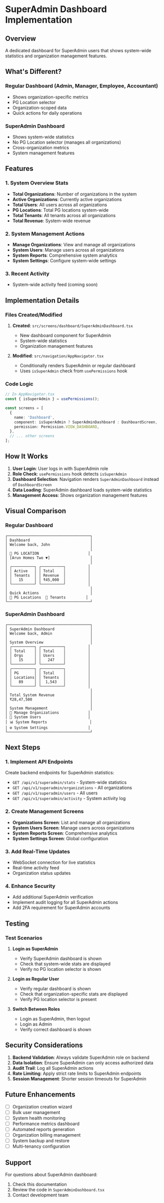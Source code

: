 # SuperAdmin Dashboard Implementation

## Overview

A dedicated dashboard for SuperAdmin users that shows system-wide statistics and organization management features.

## What's Different?

### Regular Dashboard (Admin, Manager, Employee, Accountant)
- Shows organization-specific metrics
- PG Location selector
- Organization-scoped data
- Quick actions for daily operations

### SuperAdmin Dashboard
- Shows system-wide statistics
- No PG Location selector (manages all organizations)
- Cross-organization metrics
- System management features

## Features

### 1. System Overview Stats
- **Total Organizations**: Number of organizations in the system
- **Active Organizations**: Currently active organizations
- **Total Users**: All users across all organizations
- **PG Locations**: Total PG locations system-wide
- **Total Tenants**: All tenants across all organizations
- **Total Revenue**: System-wide revenue

### 2. System Management Actions
- **Manage Organizations**: View and manage all organizations
- **System Users**: Manage users across all organizations
- **System Reports**: Comprehensive system analytics
- **System Settings**: Configure system-wide settings

### 3. Recent Activity
- System-wide activity feed (coming soon)

## Implementation Details

### Files Created/Modified

1. **Created**: `src/screens/dashboard/SuperAdminDashboard.tsx`
   - New dashboard component for SuperAdmin
   - System-wide statistics
   - Organization management features

2. **Modified**: `src/navigation/AppNavigator.tsx`
   - Conditionally renders SuperAdmin or regular dashboard
   - Uses `isSuperAdmin` check from `usePermissions` hook

### Code Logic

```typescript
// In AppNavigator.tsx
const { isSuperAdmin } = usePermissions();

const screens = [
  {
    name: 'Dashboard',
    component: isSuperAdmin ? SuperAdminDashboard : DashboardScreen,
    permission: Permission.VIEW_DASHBOARD,
  },
  // ... other screens
];
```

## How It Works

1. **User Login**: User logs in with SuperAdmin role
2. **Role Check**: `usePermissions` hook detects `isSuperAdmin`
3. **Dashboard Selection**: Navigation renders `SuperAdminDashboard` instead of `DashboardScreen`
4. **Data Loading**: SuperAdmin dashboard loads system-wide statistics
5. **Management Access**: Shows organization management features

## Visual Comparison

### Regular Dashboard
```
┌─────────────────────────────────────┐
│ Dashboard                           │
│ Welcome back, John                  │
│                                     │
│ 📍 PG LOCATION                      │
│ [Arun Homes Two ▼]                  │
│                                     │
│ ┌──────────┐ ┌──────────┐          │
│ │ Active   │ │ Total    │          │
│ │ Tenants  │ │ Revenue  │          │
│ │   15     │ │ ₹45,000  │          │
│ └──────────┘ └──────────┘          │
│                                     │
│ Quick Actions                       │
│ 🏢 PG Locations  👥 Tenants         │
└─────────────────────────────────────┘
```

### SuperAdmin Dashboard
```
┌─────────────────────────────────────┐
│ SuperAdmin Dashboard                │
│ Welcome back, Admin                 │
│                                     │
│ System Overview                     │
│ ┌──────────┐ ┌──────────┐          │
│ │ Total    │ │ Total    │          │
│ │ Orgs     │ │ Users    │          │
│ │   15     │ │   247    │          │
│ └──────────┘ └──────────┘          │
│ ┌──────────┐ ┌──────────┐          │
│ │ PG       │ │ Total    │          │
│ │ Locations│ │ Tenants  │          │
│ │   89     │ │  1,543   │          │
│ └──────────┘ └──────────┘          │
│                                     │
│ Total System Revenue                │
│ ₹28,47,500                          │
│                                     │
│ System Management                   │
│ 🏢 Manage Organizations             │
│ 👥 System Users                     │
│ 📊 System Reports                   │
│ ⚙️ System Settings                  │
└─────────────────────────────────────┘
```

## Next Steps

### 1. Implement API Endpoints
Create backend endpoints for SuperAdmin statistics:
- `GET /api/v1/superadmin/stats` - System-wide statistics
- `GET /api/v1/superadmin/organizations` - All organizations
- `GET /api/v1/superadmin/users` - All users
- `GET /api/v1/superadmin/activity` - System activity log

### 2. Create Management Screens
- **Organizations Screen**: List and manage all organizations
- **System Users Screen**: Manage users across organizations
- **System Reports Screen**: Comprehensive analytics
- **System Settings Screen**: Global configuration

### 3. Add Real-Time Updates
- WebSocket connection for live statistics
- Real-time activity feed
- Organization status updates

### 4. Enhance Security
- Add additional SuperAdmin verification
- Implement audit logging for all SuperAdmin actions
- Add 2FA requirement for SuperAdmin accounts

## Testing

### Test Scenarios

1. **Login as SuperAdmin**
   - Verify SuperAdmin dashboard is shown
   - Check that system-wide stats are displayed
   - Verify no PG location selector is shown

2. **Login as Regular User**
   - Verify regular dashboard is shown
   - Check that organization-specific stats are displayed
   - Verify PG location selector is present

3. **Switch Between Roles**
   - Login as SuperAdmin, then logout
   - Login as Admin
   - Verify correct dashboard is shown

## Security Considerations

1. **Backend Validation**: Always validate SuperAdmin role on backend
2. **Data Isolation**: Ensure SuperAdmin can only access authorized data
3. **Audit Trail**: Log all SuperAdmin actions
4. **Rate Limiting**: Apply strict rate limits to SuperAdmin endpoints
5. **Session Management**: Shorter session timeouts for SuperAdmin

## Future Enhancements

- [ ] Organization creation wizard
- [ ] Bulk user management
- [ ] System health monitoring
- [ ] Performance metrics dashboard
- [ ] Automated reports generation
- [ ] Organization billing management
- [ ] System backup and restore
- [ ] Multi-tenancy configuration

## Support

For questions about SuperAdmin dashboard:
1. Check this documentation
2. Review the code in `SuperAdminDashboard.tsx`
3. Contact development team
